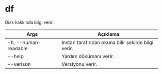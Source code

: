 # df
Disk hakkında bilgi verir.

| Args | Açıklama |
| -------- | -------- |
| -h, --human-readable | Instan tarafından okuna bilir şekilde bilgi verir. |
| --help | Yardım dökümanı verir. |
| --verison | Versiyonu verir. |